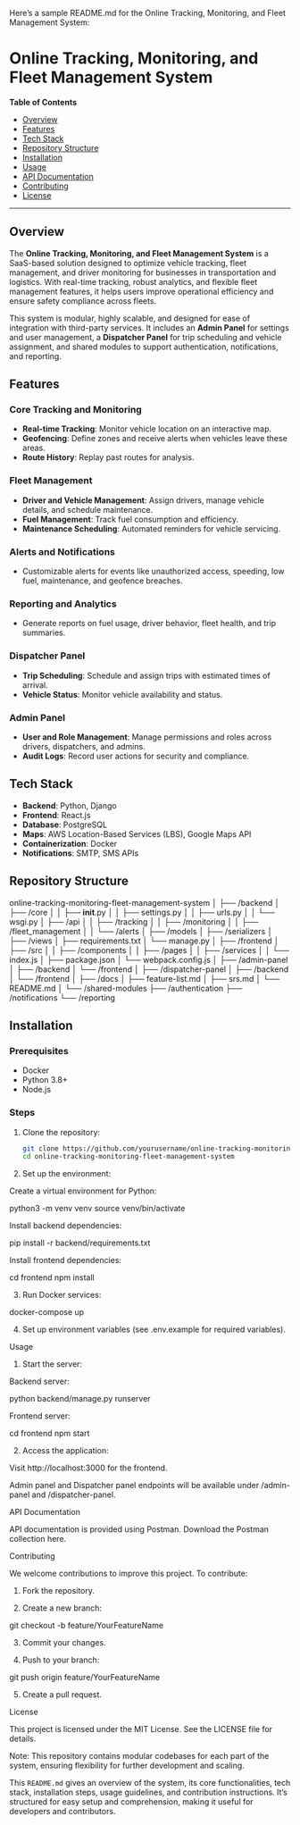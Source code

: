 Here’s a sample README.md for the Online Tracking, Monitoring, and Fleet Management System:

# Online Tracking, Monitoring, and Fleet Management System

**Table of Contents**
- [Overview](#overview)
- [Features](#features)
- [Tech Stack](#tech-stack)
- [Repository Structure](#repository-structure)
- [Installation](#installation)
- [Usage](#usage)
- [API Documentation](#api-documentation)
- [Contributing](#contributing)
- [License](#license)

---

## Overview

The **Online Tracking, Monitoring, and Fleet Management System** is a SaaS-based solution designed to optimize vehicle tracking, fleet management, and driver monitoring for businesses in transportation and logistics. With real-time tracking, robust analytics, and flexible fleet management features, it helps users improve operational efficiency and ensure safety compliance across fleets.

This system is modular, highly scalable, and designed for ease of integration with third-party services. It includes an **Admin Panel** for settings and user management, a **Dispatcher Panel** for trip scheduling and vehicle assignment, and shared modules to support authentication, notifications, and reporting.

## Features

### Core Tracking and Monitoring
- **Real-time Tracking**: Monitor vehicle location on an interactive map.
- **Geofencing**: Define zones and receive alerts when vehicles leave these areas.
- **Route History**: Replay past routes for analysis.

### Fleet Management
- **Driver and Vehicle Management**: Assign drivers, manage vehicle details, and schedule maintenance.
- **Fuel Management**: Track fuel consumption and efficiency.
- **Maintenance Scheduling**: Automated reminders for vehicle servicing.

### Alerts and Notifications
- Customizable alerts for events like unauthorized access, speeding, low fuel, maintenance, and geofence breaches.

### Reporting and Analytics
- Generate reports on fuel usage, driver behavior, fleet health, and trip summaries.

### Dispatcher Panel
- **Trip Scheduling**: Schedule and assign trips with estimated times of arrival.
- **Vehicle Status**: Monitor vehicle availability and status.

### Admin Panel
- **User and Role Management**: Manage permissions and roles across drivers, dispatchers, and admins.
- **Audit Logs**: Record user actions for security and compliance.

## Tech Stack

- **Backend**: Python, Django
- **Frontend**: React.js
- **Database**: PostgreSQL
- **Maps**: AWS Location-Based Services (LBS), Google Maps API
- **Containerization**: Docker
- **Notifications**: SMTP, SMS APIs

## Repository Structure

online-tracking-monitoring-fleet-management-system
│
├── /backend
│   ├── /core
│   │   ├── __init__.py
│   │   ├── settings.py
│   │   ├── urls.py
│   │   └── wsgi.py
│   ├── /api
│   │   ├── /tracking
│   │   ├── /monitoring
│   │   ├── /fleet_management
│   │   └── /alerts
│   ├── /models
│   ├── /serializers
│   ├── /views
│   ├── requirements.txt
│   └── manage.py
│
├── /frontend
│   ├── /src
│   │   ├── /components
│   │   ├── /pages
│   │   ├── /services
│   │   └── index.js
│   ├── package.json
│   └── webpack.config.js
│
├── /admin-panel
│   ├── /backend
│   └── /frontend
│
├── /dispatcher-panel
│   ├── /backend
│   └── /frontend
│
├── /docs
│   ├── feature-list.md
│   ├── srs.md
│   └── README.md
│
└── /shared-modules
    ├── /authentication
    ├── /notifications
    └── /reporting

## Installation

### Prerequisites
- Docker
- Python 3.8+
- Node.js

### Steps
1. Clone the repository:
   ```bash
   git clone https://github.com/yourusername/online-tracking-monitoring-fleet-management-system.git
   cd online-tracking-monitoring-fleet-management-system

2. Set up the environment:

Create a virtual environment for Python:

python3 -m venv venv
source venv/bin/activate

Install backend dependencies:

pip install -r backend/requirements.txt

Install frontend dependencies:

cd frontend
npm install


3. Run Docker services:

docker-compose up


4. Set up environment variables (see .env.example for required variables).



Usage

1. Start the server:

Backend server:

python backend/manage.py runserver

Frontend server:

cd frontend
npm start



2. Access the application:

Visit http://localhost:3000 for the frontend.

Admin panel and Dispatcher panel endpoints will be available under /admin-panel and /dispatcher-panel.




API Documentation

API documentation is provided using Postman. Download the Postman collection here.

Contributing

We welcome contributions to improve this project. To contribute:

1. Fork the repository.


2. Create a new branch:

git checkout -b feature/YourFeatureName


3. Commit your changes.


4. Push to your branch:

git push origin feature/YourFeatureName


5. Create a pull request.



License

This project is licensed under the MIT License. See the LICENSE file for details.



Note: This repository contains modular codebases for each part of the system, ensuring flexibility for further development and scaling.

This `README.md` gives an overview of the system, its core functionalities, tech stack, installation steps, usage guidelines, and contribution instructions. It’s structured for easy setup and comprehension, making it useful for developers and contributors.

